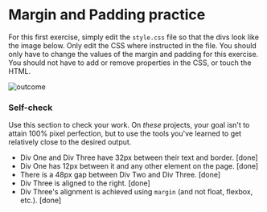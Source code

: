 # Margin and Padding practice

For this first exercise, simply edit the `style.css` file so that the divs look like the image below. Only edit the CSS where instructed in the file.  You should only have to change the values of the margin and padding for this exercise. You should not have to add or remove properties in the CSS, or touch the HTML.

![outcome](./desired-outcome.png)

### Self-check 
Use this section to check your work. On _these_ projects, your goal isn't to attain 100% pixel perfection, but to use the tools you've learned to get relatively close to the desired output.

- Div One and Div Three have 32px between their text and border. [done]
- Div One has 12px between it and any other element on the page. [done]
- There is a 48px gap between Div Two and Div Three. [done]
- Div Three is aligned to the right. [done]
- Div Three's alignment is achieved using `margin` (and not float, flexbox, etc.). [done]